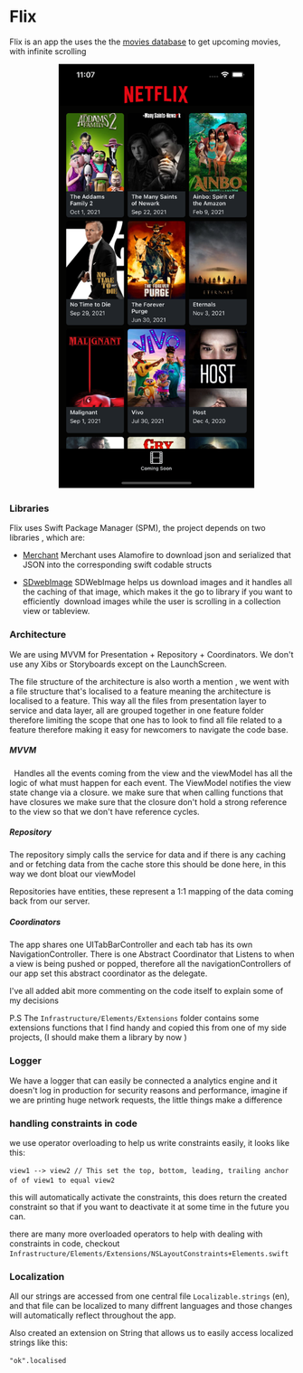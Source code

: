 # Flix 

Flix is an app the uses the the [movies database](https://www.themoviedb.org/) to get upcoming movies, with infinite scrolling

<center>
    <img src="./demo.png" height="750" style="width: auto;"/>
</center>

### Libraries

Flix uses Swift Package Manager (SPM), the project depends on two libraries , which are:

* [Merchant](https://github.com/dubeboy/Merchant)
Merchant uses Alamofire to download json and serialized that JSON into the corresponding swift codable structs

* [SDwebImage](https://github.com/SDWebImage/SDWebImage)
SDWebImage helps us download images and it handles all the caching of that image, which makes it the go to library if you want to efficiently  download images while the user is scrolling in a collection view or tableview.

### Architecture 

We are using MVVM for Presentation + Repository + Coordinators. We don't use any Xibs or Storyboards except on the LaunchScreen. 

The file structure of the architecture is also worth a mention , we went with a file structure that's localised to a feature meaning the architecture is localised to a feature. This way all the files from presentation layer to service and data layer, all are grouped together in one feature folder therefore limiting the scope that one has to look to find all file related to a feature therefore making it easy for newcomers to navigate the code base.

##### MVVM 
  Handles all the events coming from the view and the viewModel has all the logic of what must happen for each event. The ViewModel notifies the view state change via a closure. 
we make sure that when calling functions that have closures we make sure that the closure don't hold a strong reference to the view so that we don't have reference cycles.

##### Repository

The repository simply calls the service for data and if there is any caching and or fetching data from the cache store this should be done here, in this way we dont bloat our viewModel

Repositories have entities, these represent a 1:1 mapping of the data coming back from our server.

##### Coordinators

The app shares one UITabBarController and each tab has its own NavigationController. There is one Abstract Coordinator that Listens to when a view is being pushed or popped, therefore all the navigationControllers of our app set this abstract coordinator as the delegate.

I've all added abit more commenting on the code itself to explain some of my decisions

P.S
The `Infrastructure/Elements/Extensions` folder contains some extensions functions that I find handy and copied this from one of my side projects, (I should make them a library by now )


### Logger

We have a logger that can easily be connected a analytics engine and it doesn't log in production for security reasons and performance, imagine if we are printing huge network requests, the little things make a difference 
### handling constraints in code

we use operator overloading to help us write constraints easily, it looks like this:

`view1 --> view2 // This set the top, bottom, leading, trailing anchor of of view1 to equal view2` 

this will automatically activate the constraints, this does return the created constraint so that if you want to deactivate it at some time in the future you can.

there are many more overloaded operators to help with dealing with constraints in code, checkout `Infrastructure/Elements/Extensions/NSLayoutConstraints+Elements.swift`

### Localization

All our strings are accessed from one central file `Localizable.strings` (en), and that file can be localized to many diffrent languages and those changes will automatically reflect throughout the app. 

Also created an extension on String that allows us to easily access localized strings like this:

`"ok".localised`
